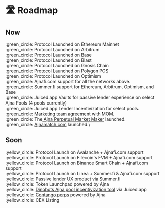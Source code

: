 # 🛣️ Roadmap

## Now

:green\_circle: Protocol Launched on Ethereum Mainnet\
:green\_circle: Protocol Launched on Arbitrum\
:green\_circle: Protocol Launched on Base\
:green\_circle: Protocol Launched on Blast\
:green\_circle: Protocol Launched on Gnosis Chain\
:green\_circle: Protocol Launched on Polygon POS\
:green\_circle: Protocol Launched on Optimism\
:green\_circle: Ajnafi.com support for all the networks above.\
:green\_circle: Summer.fi support for Ethereum, Arbitrum, Optimism, and Base\
:green\_circle: Juiced.app Vaults for passive lender experience on select Ajna Pools (4 pools currently)\
:green\_circle: Juiced.app Lender Incentivization for select pools.\
:green\_circle: [Marketing team agreement](https://forum.ajna.finance/t/mom-grant-proposal/148) with MOM.\
:green\_circle: The[ Ajna Perpetual Market Maker](https://forum.ajna.finance/t/the-ajna-perpetual-market-maker/162) launched.\
:green\_circle: [Ajnamatch.com](https://ajnamatch.com) launched.\


## Soon

:yellow\_circle: Protocol Launch on Avalanche + Ajnafi.com support\
:yellow\_circle: Protocol Launch on Filecoin's FVM + Ajnafi.com support\
:yellow\_circle: Protocol Launch on Binance Smart Chain + Ajnafi.com support\
:yellow\_circle: Protocol Launch on Linea + Summer.fi & Ajnafi.com support\
:yellow\_circle: Passive lender UX product via Summer.fi\
:yellow\_circle: Token Launchpad powered by Ajna\
:yellow\_circle: [Dinobots Ajna pool incentivization tool](https://forum.ajna.finance/t/dinobots-grant-proposal/152/3) via Juiced.app\
:yellow\_circle: [Contango perps](https://forum.ajna.finance/t/ajnas-perps-via-contango/177) powered by Ajna\
:yellow\_circle: CEX Listing
